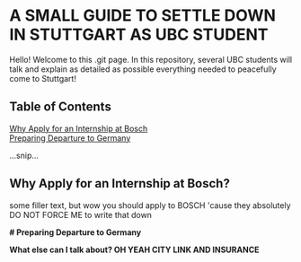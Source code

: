 # A SMALL GUIDE TO SETTLE DOWN IN STUTTGART AS UBC STUDENT

Hello! Welcome to this .git page. In this repository, several UBC students will talk and explain as detailed as possible everything needed 
to peacefully come to Stuttgart! 

## Table of Contents  
[Why Apply for an Internship at Bosch](#first_section)  
[Preparing Departure to Germany](#second_section)  


...snip...   
<a name="first_section"/>
## Why Apply for an Internship at Bosch?

some filler text, but wow you should apply to BOSCH 'cause they absolutely DO NOT FORCE ME to write that down

<b name="second_section"/>
# Preparing Departure to Germany

What else can I talk about? OH YEAH CITY LINK AND INSURANCE
